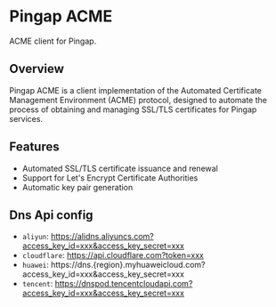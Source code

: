 # Pingap ACME

ACME client for Pingap.

## Overview

Pingap ACME is a client implementation of the Automated Certificate Management Environment (ACME) protocol, designed to automate the process of obtaining and managing SSL/TLS certificates for Pingap services.

## Features

- Automated SSL/TLS certificate issuance and renewal
- Support for Let's Encrypt Certificate Authorities
- Automatic key pair generation

## Dns Api config

- `aliyun`: https://alidns.aliyuncs.com?access_key_id=xxx&access_key_secret=xxx
- `cloudflare`: https://api.cloudflare.com?token=xxx
- `huawei`: https://dns.{region}.myhuaweicloud.com?access_key_id=xxx&access_key_secret=xxx
- `tencent`: https://dnspod.tencentcloudapi.com?access_key_id=xxx&access_key_secret=xxx